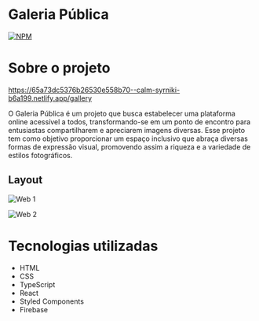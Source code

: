 # Galeria Pública 
[![NPM](https://img.shields.io/npm/l/react)](https://github.com/MarcilioKaua/Clima/blob/main/LICENSE) 

# Sobre o projeto

https://65a73dc5376b26530e558b70--calm-syrniki-b6a199.netlify.app/gallery

O Galeria Pública é um projeto que busca estabelecer uma plataforma online acessível a todos, transformando-se em um ponto de encontro para entusiastas compartilharem e apreciarem imagens diversas. 
Esse projeto tem como objetivo proporcionar um espaço inclusivo que abraça diversas formas de expressão visual, promovendo assim a riqueza e a variedade de estilos fotográficos.

## Layout
![Web 1](https://media.licdn.com/dms/image/D4D22AQETt8M9r6I6Ew/feedshare-shrink_2048_1536/0/1705459471054?e=1708560000&v=beta&t=iSrJHDH9jDt20rebpczdS-_5OxQ7IeQx5SO3GKebi_I)

![Web 2](https://media.licdn.com/dms/image/D4D22AQHDwRy8smo0nA/feedshare-shrink_2048_1536/0/1705459471730?e=1708560000&v=beta&t=pw8j_an4DIdhgqzEUBM7aH7y3mkziU8z19OrWaloycQ)

# Tecnologias utilizadas
- HTML
- CSS
- TypeScript
- React
- Styled Components
- Firebase
